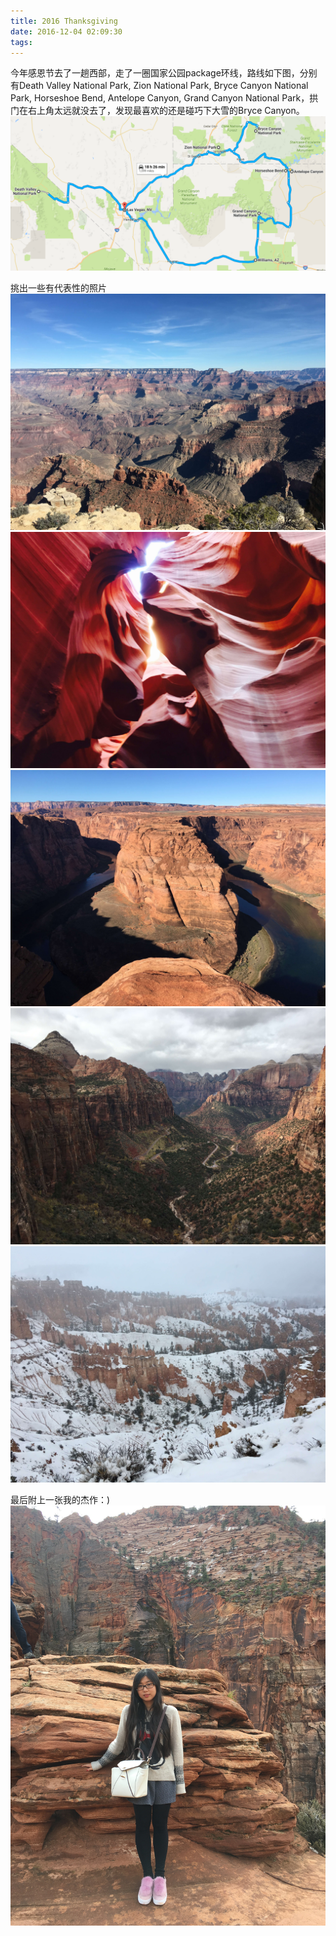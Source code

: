 ```yaml
---
title: 2016 Thanksgiving
date: 2016-12-04 02:09:30
tags:
---
```

今年感恩节去了一趟西部，走了一圈国家公园package环线，路线如下图，分别有Death Valley National Park, Zion National Park, Bryce Canyon National Park, Horseshoe Bend, Antelope Canyon, Grand Canyon National Park，拱门在右上角太远就没去了，发现最喜欢的还是碰巧下大雪的Bryce Canyon。
![](/img/2016_thanksgiving/map.png)
<!-- more -->

挑出一些有代表性的照片
![](/img/2016_thanksgiving/grand_canyon.JPG)
![](/img/2016_thanksgiving/antelope_canyon.jpg)
![](/img/2016_thanksgiving/horseshoe_bend.JPG)
![](/img/2016_thanksgiving/zion.JPG)
![](/img/2016_thanksgiving/bryce.JPG)

最后附上一张我的杰作：)
![](/img/2016_thanksgiving/baobao.JPG)